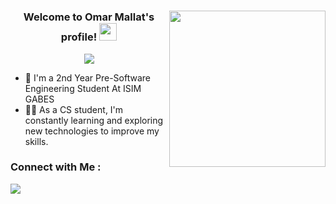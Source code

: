 #
<img width="250" align="right" src="https://c.tenor.com/_DOBjnGspYAAAAAM/code-coding.gif">

<h3 align="center">
  Welcome to Omar Mallat's profile!
  <img src="https://media.giphy.com/media/hvRJCLFzcasrR4ia7z/giphy.gif" width="28">
</h3>

<!-- Typing SVG by DenverCoder1 - https://github.com/DenverCoder1/readme-typing-svg -->
<p align="center">
  <a href="https://github.com/DenverCoder1/readme-typing-svg"><img src="https://readme-typing-svg.herokuapp.com/?lines=Web%20development%20enthusiast;Always%20learning%20new%20things&font=Fira%20Code&center=true&width=440&height=45&color=f75c7e&vCenter=true&size=22"></a>
</p> 

- 🏢 I'm a 2nd Year Pre-Software Engineering Student At ISIM GABES 
- 👨‍💻 As a CS student, I'm constantly learning and exploring new technologies to improve my skills.


### Connect with Me :

<a href="https://[linkedin.com/in/Omar Mallat](https://www.linkedin.com/in/omar-mallat-8157951a6)" target="_blank"><img src="https://img.shields.io/badge/-Omar%20Mallat-0077B5?style=for-the-badge&logo=Linkedin&logoColor=white"/></a>

